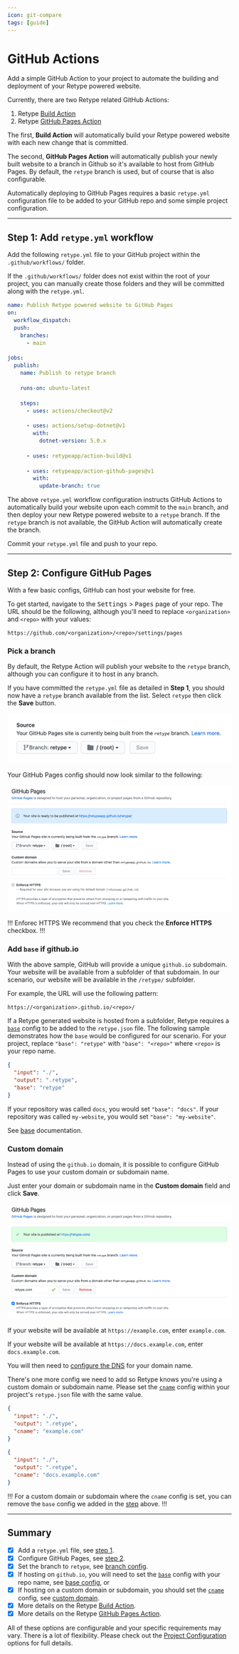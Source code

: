 ```yaml
---
icon: git-compare
tags: [guide]
---
```

# GitHub Actions

Add a simple GitHub Action to your project to automate the building and deployment of your Retype powered website.

Currently, there are two Retype related GitHub Actions:

1. Retype [Build Action](https://github.com/retypeapp/action-build)
2. Retype [GitHub Pages Action](https://github.com/retypeapp/action-github-pages)

The first, **Build Action** will automatically build your Retype powered website with each new change that is committed.

The second, **GitHub Pages Action** will automatically publish your newly built website to a branch in Github so it's available to host from GitHub Pages. By default, the `retype` branch is used, but of course that is also configurable.

Automatically deploying to GitHub Pages requires a basic `retype.yml` configuration file to be added to your GitHub repo and some simple project configuration.

---

## Step 1: Add `retype.yml` workflow

Add the following `retype.yml` file to your GitHub project within the `.github/workflows/` folder.

If the `.github/workflows/` folder does not exist within the root of your project, you can manually create those folders and they will be committed along with the `retype.yml`.

``` .github/workflows/retype.yml
name: Publish Retype powered website to GitHub Pages
on:
  workflow_dispatch:
  push:
    branches:
      - main

jobs:
  publish:
    name: Publish to retype branch

    runs-on: ubuntu-latest

    steps:
      - uses: actions/checkout@v2

      - uses: actions/setup-dotnet@v1
        with:
          dotnet-version: 5.0.x

      - uses: retypeapp/action-build@v1

      - uses: retypeapp/action-github-pages@v1
        with:
          update-branch: true
```

The above `retype.yml` workflow configuration instructs GitHub Actions to automatically build your website upon each commit to the `main` branch, and then deploy your new Retype powered website to a `retype` branch. If the `retype` branch is not available, the GitHub Action will automatically create the branch.

Commit your `retype.yml` file and push to your repo.

---

## Step 2: Configure GitHub Pages

With a few basic configs, GitHub can host your website for free.

To get started, navigate to the <kbd>Settings</kbd> > <kbd>Pages</kbd> page of your repo. The URL should be the following, although you'll need to replace `<organization>` and `<repo>` with your values:

```
https://github.com/<organization>/<repo>/settings/pages
```

### Pick a branch

By default, the Retype Action will publish your website to the `retype` branch, although you can configure it to host in any branch.

If you have committed the `retype.yml` file as detailed in **Step 1**, you should now have a `retype` branch available from the list. Select `retype` then click the **Save** button.

![](../static/github-actions-configure-branch.png)

Your GitHub Pages config should now look similar to the following:

![](../static/github-actions-enable-pages.png)

!!! Enforec HTTPS
We recommend that you check the **Enforce HTTPS** checkbox.
!!!

### Add `base` if github.io

With the above sample, GitHub will provide a unique `github.io` subdomain. Your website will be available from a subfolder of that subdomain. In our scenario, our website will be available in the `/retype/` subfolder.

For example, the URL will use the following pattern:

```
https://<organization>.github.io/<repo>/
```

If a Retype generated website is hosted from a subfolder, Retype requires a [`base`](../configuration/project.md#base) config to be added to the `retype.json` file. The following sample demonstrates how the `base` would be configured for our scenario. For your project, replace `"base": "retype"` with `"base": "<repo>"` where `<repo>` is your repo name.

```json Sample: Set base if using github.io
{
  "input": "./",
  "output": ".retype",
  "base": "retype"
}
```

If your repository was called `docs`, you would set `"base": "docs"`. If your repository was called `my-website`, you would set `"base": "my-website"`.

See [base](../configuration/project.md#base) documentation.

### Custom domain

Instead of using the `github.io` domain, it is possible to configure GitHub Pages to use your custom domain or subdomain name.

Just enter your domain or subdomain name in the **Custom domain** field and click **Save**.

![](../static/github-actions-configure-custom-domain.png)

If your website will be available at `https://example.com`, enter `example.com`.

If your website will be available at `https://docs.example.com`, enter `docs.example.com`.

You will then need to [configure the DNS](https://docs.github.com/articles/using-a-custom-domain-with-github-pages/) for your domain name.

There's one more config we need to add so Retype knows you're using a custom domain or subdomain name. Please set the [`cname`](../configuration/project.md#cname) config within your project's `retype.json` file with the same value.

```json Sample: retype.json if using a custom domain name
{
  "input": "./",
  "output": ".retype",
  "cname": "example.com"
}
```

```json Sample: retype.json if using a custom subdomain name
{
  "input": "./",
  "output": ".retype",
  "cname": "docs.example.com"
}
```

!!!
For a custom domain or subdomain where the `cname` config is set, you can remove the `base` config we added in the [step](#add-base-if-github-io) above.
!!!

---

## Summary

- [x] Add a `retype.yml` file, see [step 1](#step-1-add-retype-yml-workflow).
- [x] Configure GitHub Pages, see [step 2](#step-2-configure-github-pages).
- [x] Set the branch to `retype`, see [branch config](#pick-a-branch).
- [x] If hosting on `github.io`, you will need to set the [`base`](../configuration/project.md#base) config with your repo name, see [base config](#add-base-if-github-io), or
- [x] If hosting on a custom domain or subdomain, you should set the [`cname`](../configuration/project.md#cname) config, see [custom domain](#custom-domain).
- [x] More details on the Retype [Build Action](https://github.com/retypeapp/action-build).
- [x] More details on the Retype [GitHub Pages Action](https://github.com/retypeapp/action-github-pages).

All of these options are configurable and your specific requirements may vary. There is a lot of flexibility. Please check out the [Project Configuration](../configuration/project.md) options for full details.
